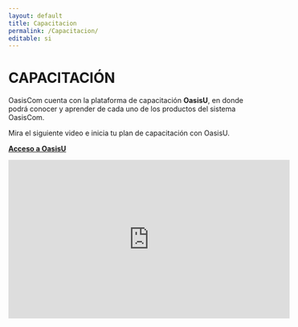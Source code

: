 ```yaml
---
layout: default
title: Capacitacion
permalink: /Capacitacion/
editable: si
---
```


# CAPACITACIÓN


OasisCom cuenta con la plataforma de capacitación **__OasisU__**, en donde podrá conocer y aprender de cada uno de los productos del sistema OasisCom.  

Mira el siguiente video e inicia tu plan de capacitación con OasisU.  

[**Acceso a OasisU**](https://www.youtube.com/embed/SbAI1f1iA34)

<iframe width="560" height="315" src="https://www.youtube.com/embed/SbAI1f1iA34" frameborder="0" allow="accelerometer; autoplay; clipboard-write; encrypted-media; gyroscope; picture-in-picture" allowfullscreen></iframe>



